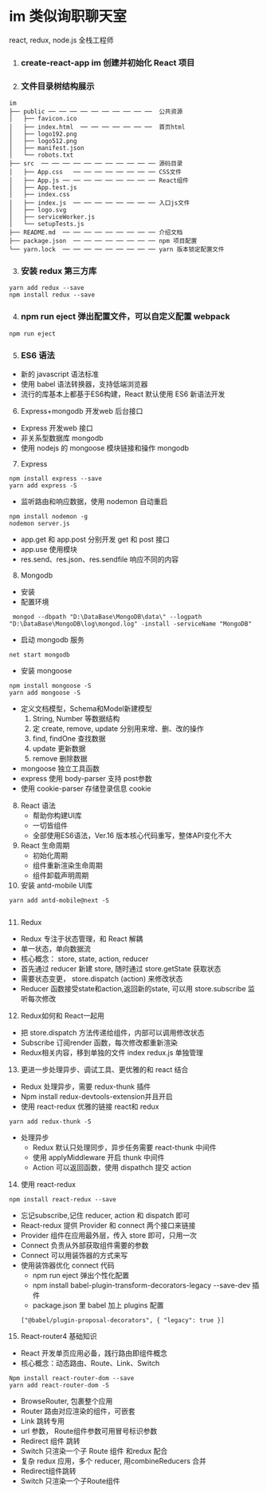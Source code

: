 # im 类似询职聊天室
react, redux, node.js 全栈工程师

1. ### create-react-app im 创建并初始化 React 项目

2. ### 文件目录树结构展示
```
im
├── public ── ── ── ── ── ── ── ── ── ──  公共资源
│   ├── favicon.ico
│   ├── index.html  ── ── ── ── ── ── ──  首页html
│   ├── logo192.png
│   ├── logo512.png
│   ├── manifest.json
│   └── robots.txt
├── src  ── ── ── ── ── ── ── ── ── ── ── 源码目录
│   ├── App.css   ── ── ── ── ── ── ── ── CSS文件
│   ├── App.js ── ── ── ── ── ── ── ── ── React组件
│   ├── App.test.js
│   ├── index.css
│   ├── index.js  ── ── ── ── ── ── ── ── 入口js文件
│   ├── logo.svg
│   ├── serviceWorker.js
│   └── setupTests.js
├── README.md  ── ── ── ── ── ── ── ── ── 介绍文档
├── package.json  ── ── ── ── ── ── ── ── npm 项目配置
└── yarn.lock  ── ── ── ── ── ── ── ── ── yarn 版本锁定配置文件
```

3. ### 安装 redux 第三方库
```
yarn add redux --save
npm install redux --save
```

4. ### npm run eject 弹出配置文件，可以自定义配置 webpack
```
npm run eject
```

5. ### ES6 语法
* 新的 javascript 语法标准
* 使用 babel 语法转换器，支持低端浏览器
* 流行的库基本上都基于ES6构建，React 默认使用 ES6 新语法开发

6. Express+mongodb 开发web 后台接口
* Express 开发web 接口
* 非关系型数据库 mongodb
* 使用 nodejs 的 mongoose 模块链接和操作 mongodb

7. Express
```
npm install express --save
yarn add express -S
```
* 监听路由和响应数据，使用 nodemon 自动重启
```
npm install nodemon -g
nodemon server.js
```
* app.get 和 app.post 分别开发 get 和 post 接口
* app.use 使用模块
* res.send、res.json、res.sendfile 响应不同的内容
8. Mongodb
* 安装 
* 配置环境
```
 mongod --dbpath "D:\DataBase\MongoDB\data\" --logpath "D:\DataBase\MongoDB\log\mongod.log" -install -serviceName "MongoDB"
```
* 启动 mongodb 服务
```
net start mongodb
```
* 安装 mongoose   
```
npm install mongoose -S
yarn add mongoose -S
```
* 定义文档模型，Schema和Model新建模型
   1. String, Number 等数据结构
   2. 定 create, remove, update 分别用来增、删、改的操作
   3. find, findOne 查找数据 
   4. update 更新数据
   5. remove 删除数据
* mongoose 独立工具函数
* express 使用 body-parser 支持 post参数
* 使用 cookie-parser 存储登录信息 cookie
8. React 语法
   * 帮助你构建UI库
   * 一切皆组件
   * 全部使用ES6语法，Ver.16 版本核心代码重写，整体API变化不大
9. React 生命周期
   + 初始化周期
   + 组件重新渲染生命周期
   + 组件卸载声明周期
10. 安装 antd-mobile UI库
   ```
   yarn add antd-mobile@next -S
   ```
   ```
  
   ```
11. Redux
   * Redux 专注于状态管理，和 React 解耦
   * 单一状态，单向数据流
   * 核心概念： store, state, action, reducer
   * 首先通过 reducer 新建 store, 随时通过 store.getState 获取状态
   * 需要状态变更， store.dispatch (action) 来修改状态
   * Reducer 函数接受state和action,返回新的state, 可以用 store.subscribe 监听每次修改
12. Redux如何和 React一起用
   * 把 store.dispatch 方法传递给组件，内部可以调用修改状态
   * Subscribe 订阅render 函数，每次修改都重新渲染
   * Redux相关内容，移到单独的文件 index redux.js 单独管理
13. 更进一步处理异步、调试工具、更优雅的和 react 结合
   * Redux 处理异步，需要 redux-thunk 插件
   * Npm install redux-devtools-extension并且开启
   * 使用 react-redux 优雅的链接 react和 redux
   ```
   yarn add redux-thunk -S
   ```
   * 处理异步
      + Redux 默认只处理同步，异步任务需要 react-thunk 中间件
      + 使用 applyMiddleware 开启 thunk 中间件
      + Action 可以返回函数，使用 dispathch 提交 action
14. 使用 react-redux
   ```
   npm install react-redux --save
   ```
   * 忘记subscribe,记住 reducer, action 和 dispatch 即可
   * React-redux 提供 Provider 和 connect 两个接口来链接
   * Provider 组件在应用最外层，传入 store 即可，只用一次
   * Connect 负责从外部获取组件需要的参数
   * Connect 可以用装饰器的方式来写
   * 使用装饰器优化 connect 代码
      + npm run eject 弹出个性化配置
      + npm install babel-plugin-transform-decorators-legacy --save-dev 插件
      + package.json 里 babel 加上 plugins 配置
      ```
      ["@babel/plugin-proposal-decorators", { "legacy": true }]
      ```
15. React-router4 基础知识
   * React 开发单页应用必备，践行路由即组件概念
   * 核心概念：动态路由、Route、Link、Switch
   ```
   Npm install react-router-dom --save
   yarn add react-router-dom -S
   ```
   * BrowseRouter, 包裹整个应用
   * Router 路由对应渲染的组件，可嵌套
   * Link 跳转专用
   * url 参数， Route组件参数可用冒号标识参数
   * Redirect 组件 跳转
   * Switch 只渲染一个子 Route 组件
   和redux 配合
   * 复杂 redux 应用，多个 reducer, 用combineReducers 合并
   * Redirect组件跳转
   * Switch 只渲染一个子Route组件
